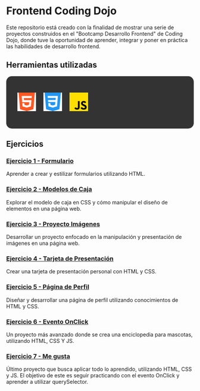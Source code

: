 # Frontend Coding Dojo

Este repositorio está creado con la finalidad de mostrar una serie de proyectos construidos en el "Bootcamp Desarrollo Frontend" de Coding Dojo, donde tuve la oportunidad de aprender, integrar y poner en práctica las habilidades de desarrollo frontend.

## Herramientas utilizadas

<div style="background-color: #333; color: white; padding: 30px; border-radius: 15px; text-aling: center;">
  <p dir="auto" style="display: flex; gap: 20px;">
    <code><a target="_blank" rel="noopener noreferrer" href="https://github.com/analiarojas2900/imagenes/blob/main/html-5.png"><img height="50"  src="https://github.com/analiarojas2900/imagenes/blob/main/html-5.png" alt="HTML" style="max-width: 100%;"></a></code>
     <code><a target="_blank" rel="noopener noreferrer" href="https://github.com/analiarojas2900/imagenes/blob/main/css-3.png"><img height="50" src="https://github.com/analiarojas2900/imagenes/blob/main/css-3.png" alt="CSS" style="max-width: 100%;"></a></code>
     <code><a target="_blank" rel="noopener noreferrer" href="https://github.com/analiarojas2900/imagenes/blob/main/js.png"><img height="50" src="https://github.com/analiarojas2900/imagenes/blob/main/js.png" alt="JS" style="max-width: 100%;"></a></code>
  </p>
</div>

## Ejercicios

### [Ejercicio 1 - Formulario](./formulario)

Aprender a crear y estilizar formularios utilizando HTML.

### [Ejercicio 2 - Modelos de Caja](./modelos-de-caja)

Explorar el modelo de caja en CSS y cómo manipular el diseño de elementos en una página web.

### [Ejercicio 3 - Proyecto Imágenes](./proyecto-imagenes)

Desarrollar un proyecto enfocado en la manipulación y presentación de imágenes en una página web.

### [Ejercicio 4 - Tarjeta de Presentación](./tarjeta-presentacion)

Crear una tarjeta de presentación personal con HTML y CSS.

### [Ejercicio 5 - Página de Perfil](./pagina-perfil)

Diseñar y desarrollar una página de perfil utilizando conocimientos de HTML y CSS.

### [Ejercicio 6 - Evento OnClick](./evento-onclick)

Un proyecto más avanzado donde se crea una enciclopedia para mascotas, utilizando HTML, CSS Y JS.

### [Ejercicio 7 - Me gusta](./me-gusta)

Último proyecto que busca aplicar todo lo aprendido, utilizando HTML, CSS y JS. El objetivo de este es seguir practicando con el evento OnClick y aprender a utilizar querySelector.
